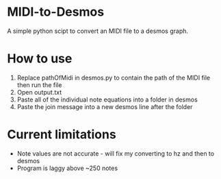# MIDI-to-Desmos
A simple python scipt to convert an MIDI file to a desmos graph. 

# How to use
1. Replace pathOfMidi in desmos.py to contain the path of the MIDI file then run the file
2. Open output.txt
3. Paste all of the individual note equations into a folder in desmos
4. Paste the join message into a new desmos line after the folder
# Current limitations
* Note values are not accurate - will fix my converting to hz and then to desmos 
* Program is laggy above ~250 notes
